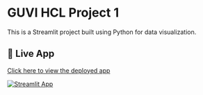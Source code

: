 # GUVI HCL Project 1

This is a Streamlit project built using Python for data visualization.

## 🚀 Live App

[Click here to view the deployed app](https://aryan03214-guvi-hcl-project-1-project-zno45p.streamlit.app/)

[![Streamlit App](https://img.shields.io/badge/Streamlit-Live--App-brightgreen)](https://aryan03214-guvi-hcl-project-1-project-zno45p.streamlit.app/)
